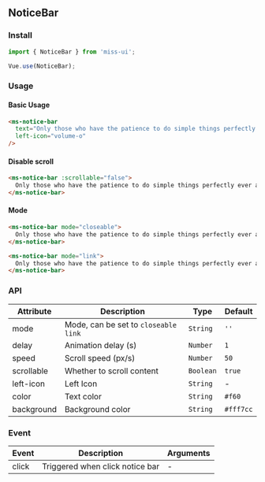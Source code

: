 ## NoticeBar

### Install
``` javascript
import { NoticeBar } from 'miss-ui';

Vue.use(NoticeBar);
```

### Usage

#### Basic Usage

```html
<ms-notice-bar
  text="Only those who have the patience to do simple things perfectly ever acquire the skill to do difficult things easily."
  left-icon="volume-o"
/>
```

#### Disable scroll

```html
<ms-notice-bar :scrollable="false">
  Only those who have the patience to do simple things perfectly ever acquire the skill to do difficult things easily.
</ms-notice-bar>
```

#### Mode

```html
<ms-notice-bar mode="closeable">
  Only those who have the patience to do simple things perfectly ever acquire the skill to do difficult things easily.
</ms-notice-bar>

<ms-notice-bar mode="link">
  Only those who have the patience to do simple things perfectly ever acquire the skill to do difficult things easily.
</ms-notice-bar>
```

### API

| Attribute | Description | Type | Default |
|------|------|------|------|
| mode | Mode, can be set to `closeable` `link` | `String` | `''` |
| delay | Animation delay (s) | `Number` | `1` |
| speed | Scroll speed (px/s) | `Number` | `50` |
| scrollable | Whether to scroll content | `Boolean` | `true` |
| left-icon | Left Icon | `String` | - |
| color | Text color | `String` | `#f60` |
| background | Background color | `String` | `#fff7cc` |

### Event

| Event | Description | Arguments |
|------|------|------|
| click | Triggered when click notice bar | - |
